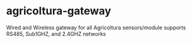 # agricoltura-gateway
Wired and Wireless gateway for all Agricoltura sensors/module supports RS485, Sub1GHZ, and 2.4GHZ networks
